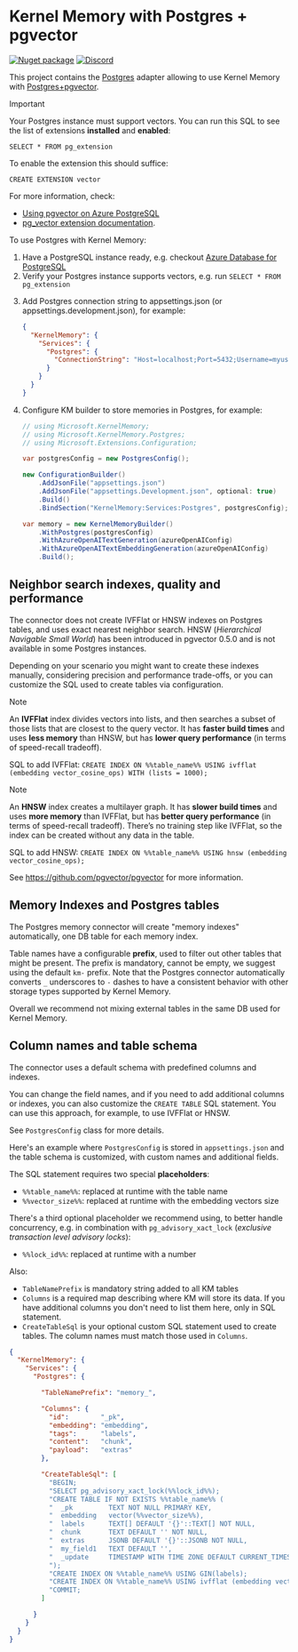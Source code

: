 # Kernel Memory with Postgres + pgvector

[![Nuget package](https://img.shields.io/nuget/v/Microsoft.KernelMemory.MemoryDb.Postgres)](https://www.nuget.org/packages/Microsoft.KernelMemory.MemoryDb.Postgres/)
[![Discord](https://img.shields.io/discord/1063152441819942922?label=Discord&logo=discord&logoColor=white&color=d82679)](https://aka.ms/KMdiscord)

This project contains the [Postgres](https://www.postgresql.org) adapter allowing
to use Kernel Memory with [Postgres+pgvector](https://github.com/pgvector/pgvector).

> [!IMPORTANT]
> Your Postgres instance must support vectors. You can run this SQL to see the list of
> extensions **installed** and **enabled**:
>
>     SELECT * FROM pg_extension
>
> To enable the extension this should suffice:
>
>     CREATE EXTENSION vector
>
> For more information, check:
> * [Using pgvector on Azure PostgreSQL](https://learn.microsoft.com/azure/postgresql/flexible-server/how-to-use-pgvector)
> * [pg_vector extension documentation](https://github.com/pgvector/pgvector).

To use Postgres with Kernel Memory:

1. Have a PostgreSQL instance ready, e.g.
   checkout [Azure Database for PostgreSQL](https://learn.microsoft.com/en-us/azure/postgresql/)
2. Verify your Postgres instance supports vectors, e.g. run `SELECT * FROM pg_extension`

[//]: # (2. install the [Microsoft.KernelMemory.Postgres]&#40;https://www.nuget.org/packages/Microsoft.KernelMemory.Postgres&#41; package)

3. Add Postgres connection string to appsettings.json (or appsettings.development.json), for example:

    ```json
    {
      "KernelMemory": {
        "Services": {
          "Postgres": {
            "ConnectionString": "Host=localhost;Port=5432;Username=myuser;Password=mypassword"
          }
        }
      }
    }
    ```
4. Configure KM builder to store memories in Postgres, for example:
    ```csharp
    // using Microsoft.KernelMemory;
    // using Microsoft.KernelMemory.Postgres;
    // using Microsoft.Extensions.Configuration;

    var postgresConfig = new PostgresConfig();

    new ConfigurationBuilder()
        .AddJsonFile("appsettings.json")
        .AddJsonFile("appsettings.Development.json", optional: true)
        .Build()
        .BindSection("KernelMemory:Services:Postgres", postgresConfig);

    var memory = new KernelMemoryBuilder()
        .WithPostgres(postgresConfig)
        .WithAzureOpenAITextGeneration(azureOpenAIConfig)
        .WithAzureOpenAITextEmbeddingGeneration(azureOpenAIConfig)
        .Build();
    ```

## Neighbor search indexes, quality and performance

The connector does not create IVFFlat or HNSW indexes on Postgres tables, and
uses exact nearest neighbor search. HNSW (_Hierarchical Navigable Small World_)
has been introduced in pgvector 0.5.0 and is not available in some Postgres
instances.

Depending on your scenario you might want to create these indexes manually,
considering precision and performance trade-offs, or you can customize the
SQL used to create tables via configuration.

> [!NOTE]
> An **IVFFlat** index divides vectors into lists, and then searches a subset
> of those lists that are closest to the query vector. It has **faster build times**
> and uses **less memory** than HNSW, but has **lower query performance**
> (in terms of speed-recall tradeoff).

SQL to add IVFFlat: `CREATE INDEX ON %%table_name%% USING ivfflat (embedding vector_cosine_ops) WITH (lists = 1000);`

> [!NOTE]
> An **HNSW** index creates a multilayer graph. It has **slower build times**
> and uses **more memory** than IVFFlat, but has **better query performance**
> (in terms of speed-recall tradeoff). There’s no training step like IVFFlat,
> so the index can be created without any data in the table.

SQL to add HNSW: `CREATE INDEX ON %%table_name%% USING hnsw (embedding vector_cosine_ops);`

See https://github.com/pgvector/pgvector for more information.

## Memory Indexes and Postgres tables

The Postgres memory connector will create "memory indexes" automatically, one
DB table for each memory index.

Table names have a configurable **prefix**, used to filter out other tables that
might be present. The prefix is mandatory, cannot be empty, we suggest using
the default `km-` prefix. Note that the Postgres connector automatically converts
`_` underscores to `-` dashes to have a consistent behavior with other storage
types supported by Kernel Memory.

Overall we recommend not mixing external tables in the same DB used for
Kernel Memory.

## Column names and table schema

The connector uses a default schema with predefined columns and indexes.

You can change the field names, and if you need to add additional columns
or indexes, you can also customize the `CREATE TABLE` SQL statement. You
can use this approach, for example, to use IVFFlat or HNSW.

See `PostgresConfig` class for more details. 

Here's an example where `PostgresConfig` is stored in `appsettings.json` and
the table schema is customized, with custom names and additional fields.

The SQL statement requires two special **placeholders**:

* `%%table_name%%`: replaced at runtime with the table name
* `%%vector_size%%`: replaced at runtime with the embedding vectors size

There's a third optional placeholder we recommend using, to better handle
concurrency, e.g. in combination with `pg_advisory_xact_lock` (_exclusive transaction
level advisory locks_):

* `%%lock_id%%`: replaced at runtime with a number

Also:

* `TableNamePrefix` is mandatory string added to all KM tables
* `Columns` is a required map describing where KM will store its data. If you have
  additional columns you don't need to list them here, only in SQL statement.
* `CreateTableSql` is your optional custom SQL statement used to create tables. The
  column names must match those used in `Columns`.

```json
{
  "KernelMemory": {
    "Services": {
      "Postgres": {

        "TableNamePrefix": "memory_",

        "Columns": {
          "id":        "_pk",
          "embedding": "embedding",
          "tags":      "labels",
          "content":   "chunk",
          "payload":   "extras"
        },

        "CreateTableSql": [
          "BEGIN;                                                                      ",
          "SELECT pg_advisory_xact_lock(%%lock_id%%);                                  ",
          "CREATE TABLE IF NOT EXISTS %%table_name%% (                                 ",
          "  _pk         TEXT NOT NULL PRIMARY KEY,                                    ",
          "  embedding   vector(%%vector_size%%),                                      ",
          "  labels      TEXT[] DEFAULT '{}'::TEXT[] NOT NULL,                         ",
          "  chunk       TEXT DEFAULT '' NOT NULL,                                     ",
          "  extras      JSONB DEFAULT '{}'::JSONB NOT NULL,                           ",
          "  my_field1   TEXT DEFAULT '',                                              ",
          "  _update     TIMESTAMP WITH TIME ZONE DEFAULT CURRENT_TIMESTAMP            ",
          ");                                                                          ",
          "CREATE INDEX ON %%table_name%% USING GIN(labels);                           ",
          "CREATE INDEX ON %%table_name%% USING ivfflat (embedding vector_cosine_ops); ",
          "COMMIT;                                                                     "
        ]

      }
    }
  }
}
```
